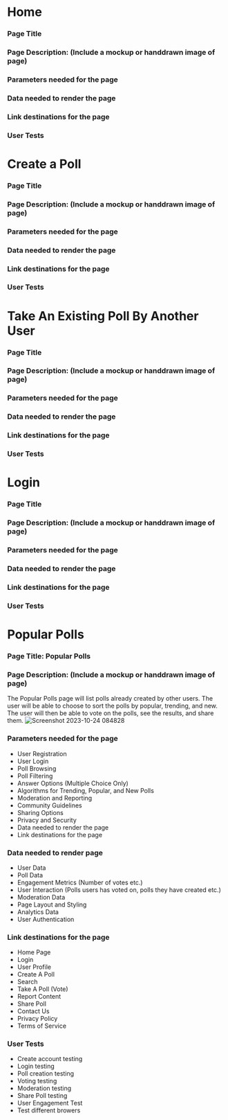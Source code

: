 # Home
### Page Title
### Page Description: (Include a mockup or handdrawn image of page)
### Parameters needed for the page
### Data needed to render the page
### Link destinations for the page
### User Tests

# Create a Poll
### Page Title
### Page Description: (Include a mockup or handdrawn image of page)
### Parameters needed for the page
### Data needed to render the page
### Link destinations for the page
### User Tests

# Take An Existing Poll By Another User
### Page Title
### Page Description: (Include a mockup or handdrawn image of page)
### Parameters needed for the page
### Data needed to render the page
### Link destinations for the page
### User Tests

# Login
### Page Title
### Page Description: (Include a mockup or handdrawn image of page)
### Parameters needed for the page
### Data needed to render the page
### Link destinations for the page
### User Tests

# Popular Polls
### Page Title: Popular Polls
### Page Description: (Include a mockup or handdrawn image of page)
The Popular Polls page will list polls already created by other users. The user will be able to choose to sort the polls by popular, trending, and new. The user will then be able to vote on the polls, see the results, and share them. 
![Screenshot 2023-10-24 084828](https://github.com/catalinaescalona/greendevs/assets/143830239/1994cc85-a8e5-46a8-bd8e-bf2f4a3c9fdc)

### Parameters needed for the page
* User Registration
* User Login
* Poll Browsing
* Poll Filtering
* Answer Options (Multiple Choice Only)
* Algorithms for Trending, Popular, and New Polls
* Moderation and Reporting
* Community Guidelines
* Sharing Options
* Privacy and Security
* Data needed to render the page
* Link destinations for the page
### Data needed to render page
* User Data
* Poll Data
* Engagement Metrics (Number of votes etc.)
* User Interaction (Polls users has voted on, polls they have created etc.)
* Moderation Data
* Page Layout and Styling
* Analytics Data
* User Authentication
### Link destinations for the page
* Home Page
* Login
* User Profile
* Create A Poll
* Search
* Take A Poll (Vote)
* Report Content
* Share Poll
* Contact Us
* Privacy Policy
* Terms of Service
### User Tests
* Create account testing
* Login testing
* Poll creation testing
* Voting testing
* Moderation testing
* Share Poll testing
* User Engagement Test
* Test different browers

